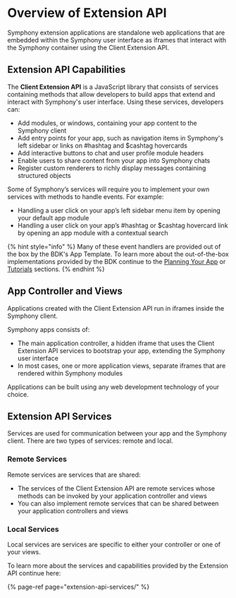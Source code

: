 # Overview of Extension API

Symphony extension applications are standalone web applications that are embedded within the Symphony user interface as iframes that interact with the Symphony container using the Client Extension API.

## Extension API Capabilities

The **Client Extension API** is a JavaScript library that consists of services containing methods that allow developers to build apps that extend and interact with Symphony's user interface. Using these services, developers can:

* Add modules, or windows, containing your app content to the Symphony client
* Add entry points for your app, such as navigation items in Symphony's left sidebar or links on \#hashtag and $cashtag hovercards
* Add interactive buttons to chat and user profile module headers
* Enable users to share content from your app into Symphony chats
* Register custom renderers to richly display messages containing structured objects

Some of Symphony’s services will require you to implement your own services with methods to handle events. For example:

* Handling a user click on your app’s left sidebar menu item by opening your default app module
* Handling a user click on your app’s \#hashtag or $cashtag hovercard link by opening an app module with a contextual search

{% hint style="info" %}
Many of these event handlers are provided out of the box by the BDK's App Template. To learn more about the out-of-the-box implementations provided by the BDK continue to the [Planning Your App](../planning-your-app/) or [Tutorials](./) sections.
{% endhint %}

## App Controller and Views

Applications created with the Client Extension API run in iframes inside the Symphony client.

Symphony apps consists of:

* The main application controller, a hidden iframe that uses the Client Extension API services to bootstrap your app, extending the Symphony user interface
* In most cases, one or more application views, separate iframes that are rendered within Symphony modules

Applications can be built using any web development technology of your choice.

## Extension API Services

Services are used for communication between your app and the Symphony client. There are two types of services: remote and local.

### Remote Services

Remote services are services that are shared:

* The services of the Client Extension API are remote services whose methods can be invoked by your application controller and views
* You can also implement remote services that can be shared between your application controllers and views

### Local Services

Local services are services are specific to either your controller or one of your views.

To learn more about the services and capabilities provided by the Extension API continue here:

{% page-ref page="extension-api-services/" %}

